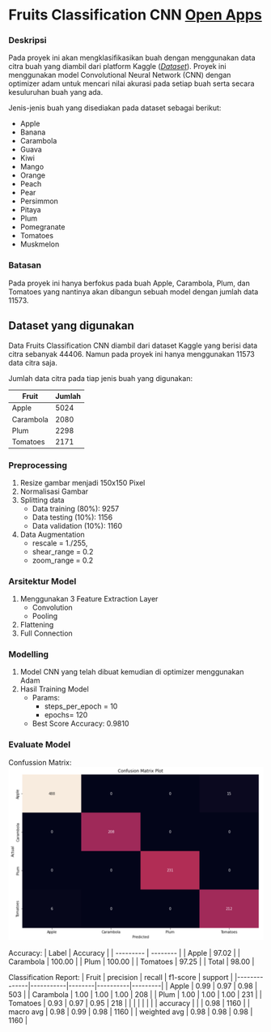 # Fruits Classification CNN [Open Apps](https://fruits-classification073-cnn.herokuapp.com/)

### Deskripsi
Pada proyek ini akan mengklasifikasikan buah dengan menggunakan data citra buah yang diambil dari platform Kaggle ([_Dataset_](https://www.kaggle.com/chrisfilo/fruit-recognition/)). Proyek ini menggunakan model Convolutional Neural Network (CNN) dengan optimizer adam untuk mencari nilai akurasi pada setiap buah serta secara kesuluruhan buah yang ada.

Jenis-jenis buah yang disediakan pada dataset sebagai berikut:
- Apple
- Banana
- Carambola
- Guava
- Kiwi
- Mango
- Orange
- Peach
- Pear
- Persimmon
- Pitaya
- Plum
- Pomegranate
- Tomatoes
- Muskmelon

### Batasan 
Pada proyek ini hanya berfokus pada buah Apple, Carambola, Plum, dan Tomatoes yang nantinya akan dibangun sebuah model dengan jumlah data 11573.

## Dataset yang digunakan
Data Fruits Classification CNN diambil dari dataset Kaggle yang berisi data citra sebanyak 44406. Namun pada proyek ini hanya menggunakan 11573 data citra saja.

Jumlah data citra pada tiap jenis buah yang digunakan:

| Fruit     | Jumlah |
| --------- | ------ |
| Apple     | 5024   |
| Carambola | 2080   |
| Plum      | 2298   |
| Tomatoes  | 2171   |

### Preprocessing
1. Resize gambar menjadi  150x150 Pixel
2. Normalisasi Gambar
3. Splitting data
   - Data training (80%): 9257
   - Data testing (10%): 1156
   - Data validation (10%): 1160
4. Data Augmentation
   - rescale = 1./255,
   - shear_range = 0.2
   - zoom_range = 0.2

### Arsitektur Model
1. Menggunakan 3 Feature Extraction Layer 
   - Convolution
   - Pooling
2. Flattening
3. Full Connection

### Modelling
1. Model CNN yang telah dibuat kemudian di optimizer menggunakan Adam
2. Hasil Training Model
   - Params: 
     * steps_per_epoch = 10
     * epochs= 120
   - Best Score Accuracy: 0.9810

### Evaluate Model
Confussion Matrix:
![Confussion Matrix](https://github.com/muhfahmir/fruits-classification-CNN/blob/master/images/evaluate/cm.png?raw=true)

Accuracy:
| Label     | Accuracy |
| --------- | -------- |
| Apple     | 97.02    |
| Carambola | 100.00   |
| Plum      | 100.00   |
| Tomatoes  | 97.25    |
| Total     | 98.00    |

Classification Report:
| Fruit        | precision | recall | f1-score | support |
|--------------|-----------|--------|----------|---------|
| Apple        | 0.99      | 0.97   | 0.98     | 503     |
| Carambola    | 1.00      | 1.00   | 1.00     | 208     |
| Plum         | 1.00      | 1.00   | 1.00     | 231     |
| Tomatoes     | 0.93      | 0.97   | 0.95     | 218     |
|              |           |        |          |         |
| accuracy     |           |        | 0.98     | 1160    |
| macro avg    | 0.98      | 0.99   | 0.98     | 1160    |
| weighted avg | 0.98      | 0.98   | 0.98     | 1160    |


